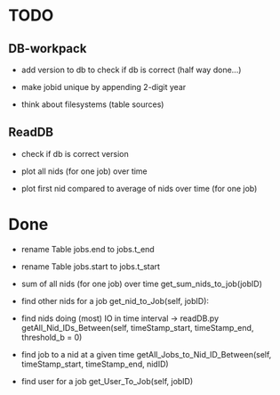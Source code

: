 # TODO #
## DB-workpack ##

  * add version to db to check if db is correct (half way done...)

  * make jobid unique by appending 2-digit year

  * think about filesystems (table sources)

## ReadDB ##
  * check if db is correct version

  * plot all nids (for one job) over time

  * plot first nid compared to average of nids over time (for one job)




# Done #

  * rename Table jobs.end to jobs.t\_end

  * rename Table jobs.start to jobs.t\_start

  * sum of all nids (for one job) over time
get\_sum\_nids\_to\_job(jobID)

  * find other nids for a job
get\_nid\_to\_Job(self, jobID):

  * find nids doing (most) IO in time interval -> readDB.py
getAll\_Nid\_IDs\_Between(self, timeStamp\_start, timeStamp\_end, threshold\_b = 0)

  * find job to a nid at a given time
getAll\_Jobs\_to\_Nid\_ID\_Between(self, timeStamp\_start, timeStamp\_end, nidID)

  * find user for a job
get\_User\_To\_Job(self, jobID)
